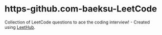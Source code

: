 # https-github.com-baeksu-LeetCode
Collection of LeetCode questions to ace the coding interview! - Created using [LeetHub](https://github.com/QasimWani/LeetHub).
